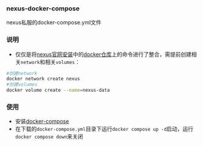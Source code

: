 ### nexus-docker-compose
nexus私服的docker-compose.yml文件
### 说明
- 仅仅是将[nexus官网安装](https://help.sonatype.com/repomanager3/installation/installation-methods)中的[docker仓库](https://hub.docker.com/r/sonatype/nexus3/)上的命令进行了整合，需提前创建相关`network`和相关`volumes`：

 ```sh
 #创建network
 docker network create nexus
 #创建volumes
 docker volume create --name=nexus-data
 ```
### 使用
- 安装[docker-compose](https://docs.docker.com/compose/install/)
- 在下载的`docker-compose.yml`目录下运行`docker compose up -d`启动，运行`docker compose down`来关闭
